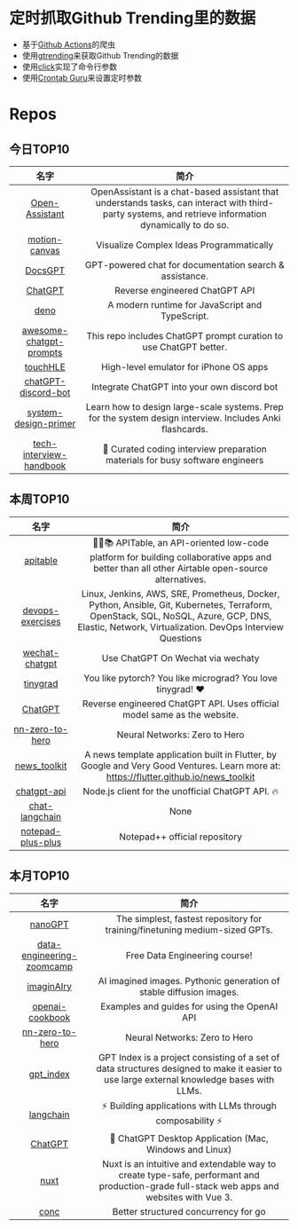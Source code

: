 # 定时抓取Github Trending里的数据
* 基于[Github Actions](https://docs.github.com/en/actions)的爬虫
* 使用[gtrending](https://github.com/hedythedev/gtrending)来获取Github Trending的数据
* 使用[click](https://github.com/pallets/click)实现了命令行参数
* 使用[Crontab Guru](https://crontab.guru/)来设置定时参数

# Repos
## 今日TOP10 
<!-- START OF DAILY_TOP10_REPOS -->
| 名字 | 简介 |
| :----: | :----: |
| [Open-Assistant](https://github.com/LAION-AI/Open-Assistant) | OpenAssistant is a chat-based assistant that understands tasks, can interact with third-party systems, and retrieve information dynamically to do so. |
| [motion-canvas](https://github.com/motion-canvas/motion-canvas) | Visualize Complex Ideas Programmatically |
| [DocsGPT](https://github.com/arc53/DocsGPT) | GPT-powered chat for documentation search & assistance. |
| [ChatGPT](https://github.com/acheong08/ChatGPT) | Reverse engineered ChatGPT API |
| [deno](https://github.com/denoland/deno) | A modern runtime for JavaScript and TypeScript. |
| [awesome-chatgpt-prompts](https://github.com/f/awesome-chatgpt-prompts) | This repo includes ChatGPT prompt curation to use ChatGPT better. |
| [touchHLE](https://github.com/hikari-no-yume/touchHLE) | High-level emulator for iPhone OS apps |
| [chatGPT-discord-bot](https://github.com/Zero6992/chatGPT-discord-bot) | Integrate ChatGPT into your own discord bot |
| [system-design-primer](https://github.com/donnemartin/system-design-primer) | Learn how to design large-scale systems. Prep for the system design interview. Includes Anki flashcards. |
| [tech-interview-handbook](https://github.com/yangshun/tech-interview-handbook) | 💯 Curated coding interview preparation materials for busy software engineers |
<!-- END OF DAILY_TOP10_REPOS -->

## 本周TOP10
<!-- START OF WEEKLY_TOP10_REPOS -->
| 名字 | 简介 |
| :----: | :----: |
| [apitable](https://github.com/apitable/apitable) | 🚀🎉📚 APITable, an API-oriented low-code platform for building collaborative apps and better than all other Airtable open-source alternatives. |
| [devops-exercises](https://github.com/bregman-arie/devops-exercises) | Linux, Jenkins, AWS, SRE, Prometheus, Docker, Python, Ansible, Git, Kubernetes, Terraform, OpenStack, SQL, NoSQL, Azure, GCP, DNS, Elastic, Network, Virtualization. DevOps Interview Questions |
| [wechat-chatgpt](https://github.com/fuergaosi233/wechat-chatgpt) | Use ChatGPT On Wechat via wechaty |
| [tinygrad](https://github.com/geohot/tinygrad) | You like pytorch? You like micrograd? You love tinygrad! ❤️ |
| [ChatGPT](https://github.com/acheong08/ChatGPT) | Reverse engineered ChatGPT API. Uses official model same as the website. |
| [nn-zero-to-hero](https://github.com/karpathy/nn-zero-to-hero) | Neural Networks: Zero to Hero |
| [news_toolkit](https://github.com/flutter/news_toolkit) | A news template application built in Flutter, by Google and Very Good Ventures. Learn more at: https://flutter.github.io/news_toolkit |
| [chatgpt-api](https://github.com/transitive-bullshit/chatgpt-api) | Node.js client for the unofficial ChatGPT API. 🔥 |
| [chat-langchain](https://github.com/hwchase17/chat-langchain) | None |
| [notepad-plus-plus](https://github.com/notepad-plus-plus/notepad-plus-plus) | Notepad++ official repository |
<!-- END OF WEEKLY_TOP10_REPOS -->

## 本月TOP10
<!-- START OF MONTHLY_TOP10_REPOS -->
| 名字 | 简介 |
| :----: | :----: |
| [nanoGPT](https://github.com/karpathy/nanoGPT) | The simplest, fastest repository for training/finetuning medium-sized GPTs. |
| [data-engineering-zoomcamp](https://github.com/DataTalksClub/data-engineering-zoomcamp) | Free Data Engineering course! |
| [imaginAIry](https://github.com/brycedrennan/imaginAIry) | AI imagined images. Pythonic generation of stable diffusion images. |
| [openai-cookbook](https://github.com/openai/openai-cookbook) | Examples and guides for using the OpenAI API |
| [nn-zero-to-hero](https://github.com/karpathy/nn-zero-to-hero) | Neural Networks: Zero to Hero |
| [gpt_index](https://github.com/jerryjliu/gpt_index) | GPT Index is a project consisting of a set of data structures designed to make it easier to use large external knowledge bases with LLMs. |
| [langchain](https://github.com/hwchase17/langchain) | ⚡ Building applications with LLMs through composability ⚡ |
| [ChatGPT](https://github.com/lencx/ChatGPT) | 🔮 ChatGPT Desktop Application (Mac, Windows and Linux) |
| [nuxt](https://github.com/nuxt/nuxt) | Nuxt is an intuitive and extendable way to create type-safe, performant and production-grade full-stack web apps and websites with Vue 3. |
| [conc](https://github.com/sourcegraph/conc) | Better structured concurrency for go |
<!-- END OF MONTHLY_TOP10_REPOS -->
